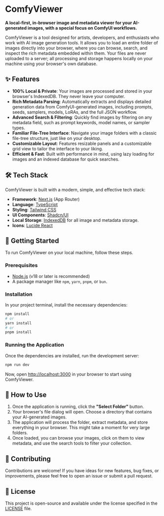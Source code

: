 # ComfyViewer

**A local-first, in-browser image and metadata viewer for your AI-generated images, with a special focus on ComfyUI workflows.**

ComfyViewer is a tool designed for artists, developers, and enthusiasts who work with AI image generation tools. It allows you to load an entire folder of images directly into your browser, where you can browse, search, and inspect the rich metadata embedded within them. Your files are never uploaded to a server; all processing and storage happens locally on your machine using your browser's own database.

## ✨ Features

-   **100% Local & Private**: Your images are processed and stored in your browser's IndexedDB. They never leave your computer.
-   **Rich Metadata Parsing**: Automatically extracts and displays detailed generation data from ComfyUI-generated images, including prompts, seeds, samplers, models, LoRAs, and the full JSON workflow.
-   **Advanced Search & Filtering**: Quickly find images by filtering on any metadata field, such as prompt keywords, model names, or sampler types.
-   **Familiar File-Tree Interface**: Navigate your image folders with a classic file-tree structure, just like on your desktop.
-   **Customizable Layout**: Features resizable panels and a customizable grid view to tailor the interface to your liking.
-   **Efficient & Fast**: Built with performance in mind, using lazy loading for images and an indexed database for quick searches.

## 🛠️ Tech Stack

ComfyViewer is built with a modern, simple, and effective tech stack:

-   **Framework**: [Next.js](https://nextjs.org/) (App Router)
-   **Language**: [TypeScript](https://www.typescriptlang.org/)
-   **Styling**: [Tailwind CSS](https://tailwindcss.com/)
-   **UI Components**: [Shadcn/UI](https://ui.shadcn.com/)
-   **Local Storage**: [IndexedDB](https://developer.mozilla.org/en-US/docs/Web/API/IndexedDB_API) for all image and metadata storage.
-   **Icons**: [Lucide React](https://lucide.dev/)

## 🚀 Getting Started

To run ComfyViewer on your local machine, follow these steps.

### Prerequisites

-   [Node.js](https://nodejs.org/en/) (v18 or later is recommended)
-   A package manager like `npm`, `yarn`, `pnpm`, or `bun`.

### Installation

In your project terminal, install the necessary dependencies:
```bash
npm install
# or
yarn install
# or
pnpm install
```

### Running the Application

Once the dependencies are installed, run the development server:
```bash
npm run dev
```

Now, open [http://localhost:3000](http://localhost:3000) in your browser to start using ComfyViewer.

## 📖 How to Use

1.  Once the application is running, click the **"Select Folder"** button.
2.  Your browser's file dialog will open. Choose a directory that contains your AI-generated images.
3.  The application will process the folder, extract metadata, and store everything in your browser. This might take a moment for very large folders.
4.  Once loaded, you can browse your images, click on them to view metadata, and use the search tools to filter your collection.

## 🤝 Contributing

Contributions are welcome! If you have ideas for new features, bug fixes, or improvements, please feel free to open an issue or submit a pull request.

## 📄 License

This project is open-source and available under the license specified in the [LICENSE](LICENSE) file.